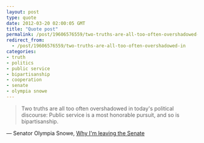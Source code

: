 ```yaml
---
layout: post
type: quote
date: 2012-03-20 02:00:05 GMT
title: "Quote post"
permalink: /post/19606576559/two-truths-are-all-too-often-overshadowed-in
redirect_from: 
  - /post/19606576559/two-truths-are-all-too-often-overshadowed-in
categories:
- truth
- politics
- public service
- bipartisanship
- cooperation
- senate
- olympia snowe
---
```

<blockquote>Two truths are all too often overshadowed in today's political discourse: Public service is a most honorable pursuit, and so is bipartisanship.</blockquote>

 — Senator Olympia Snowe, <a href="http://www.washingtonpost.com/opinions/olympia-snowe-why-im-leaving-the-senate/2012/03/01/gIQApGYZlR_story.html">Why I'm leaving the Senate</a>
